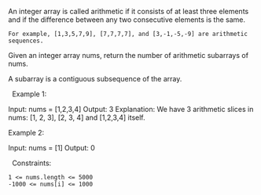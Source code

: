 An integer array is called arithmetic if it consists of at least three elements and if the difference between any two consecutive elements is the same.


	For example, [1,3,5,7,9], [7,7,7,7], and [3,-1,-5,-9] are arithmetic sequences.


Given an integer array nums, return the number of arithmetic subarrays of nums.

A subarray is a contiguous subsequence of the array.

 
Example 1:

Input: nums = [1,2,3,4]
Output: 3
Explanation: We have 3 arithmetic slices in nums: [1, 2, 3], [2, 3, 4] and [1,2,3,4] itself.


Example 2:

Input: nums = [1]
Output: 0


 
Constraints:


	1 <= nums.length <= 5000
	-1000 <= nums[i] <= 1000

